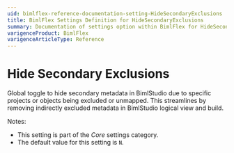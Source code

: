```yaml
---
uid: bimlflex-reference-documentation-setting-HideSecondaryExclusions
title: BimlFlex Settings Definition for HideSecondaryExclusions
summary: Documentation of settings option within BimlFlex for HideSecondaryExclusions
varigenceProduct: BimlFlex
varigenceArticleType: Reference
---
```


# Hide Secondary Exclusions

Global toggle to hide secondary metadata in BimlStudio due to specific projects or objects being excluded or unmapped. This streamlines by removing indirectly excluded metadata in BimlStudio logical view and build.

Notes:

* This setting is part of the *Core* settings category.
* The default value for this setting is `N`.
